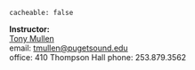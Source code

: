 ```
cacheable: false
```
**Instructor:**  
[Tony Mullen](mathcs.pugetsound.edu/~tmullen)  
email: tmullen@pugetsound.edu  
office: 410 Thompson Hall
phone:  253.879.3562
